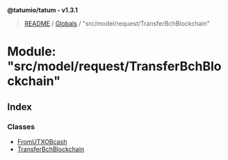 **@tatumio/tatum - v1.3.1**

> [README](../README.md) / [Globals](../globals.md) / "src/model/request/TransferBchBlockchain"

# Module: "src/model/request/TransferBchBlockchain"

## Index

### Classes

* [FromUTXOBcash](../classes/_src_model_request_transferbchblockchain_.fromutxobcash.md)
* [TransferBchBlockchain](../classes/_src_model_request_transferbchblockchain_.transferbchblockchain.md)
